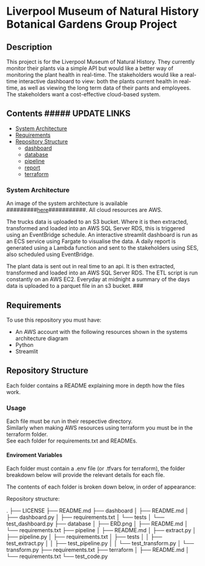 # Liverpool Museum of Natural History Botanical Gardens Group Project

## Description

This project is for the Liverpool Museum of Natural History. They currently monitor their plants via a simple API but would like a better way of monitoring the plant health in real-time. The stakeholders would like a real-time interactive dashboard to view: both the plants current health in real-time, as well as viewing the long term data of their pants and employees. The stakeholders want a cost-effective cloud-based system.

## Contents ##### UPDATE LINKS
- [System Architecture](#system-architecture)
- [Requirements](#requirements)
- [Repository Structure](#repository-structure)
    - [dashboard](#dashboard)
    - [database](#database)
    - [pipeline](#pipeline)
    - [report](#report)
    - [terraform](#terraform)


### System Architecture 
An image of the system architecture is available #########[here](system_architecture.png)###########. All cloud resources are AWS.

The trucks data is uploaded to an S3 bucket. Where it is then extracted, transformed and loaded into an AWS SQL Server RDS, this is triggered using an EventBridge schedule. An interactive streamlit dashboard is run as an ECS service using Fargate to visualise the data. A daily report is generated using a Lambda function and sent to the stakeholders using SES, also scheduled using EventBridge.

The plant data is sent out in real time to an api. It is then extracted, transformed and loaded into an AWS SQL Server RDS. The ETL script is run constantly on an AWS EC2. Everyday at midnight a summary of the days data is uploaded to a parquet file in an s3 bucket. ###

## Requirements

To use this repository you must have:
- An AWS account with the following resources shown in the systems architecture diagram
- Python
- Streamlit

## Repository Structure

Each folder contains a README explaining more in depth how the files work.

### Usage

Each file must be run in their respective directory.\
Similarly when making AWS resources using terraform you must be in the terraform folder.\
See each folder for requirements.txt and READMEs.

#### Enviroment Variables

Each folder must contain a .env file (or .tfvars for terraform), the folder breakdown below will provide the relevant details for each file.

The contents of each folder is broken down below, in order of appearance:

Repository structure:

.
├── LICENSE
├── README.md
├── dashboard
│   ├── README.md
│   ├── dashboard.py
│   ├── requirements.txt
│   └── tests
│       └── test_dashboard.py
├── database
│   ├── ERD.png
│   ├── README.md
│   └── requirements.txt
├── pipeline
│   ├── README.md
│   ├── extract.py
│   ├── pipeline.py
│   ├── requirements.txt
│   ├── tests
│   │   ├── test_extract.py
│   │   ├── test_pipeline.py
│   │   └── test_transform.py
│   └── transform.py
├── requirements.txt
├── terraform
│   ├── README.md
│   └── requirements.txt
└── test_code.py
